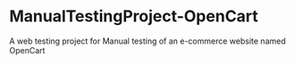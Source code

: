 # ManualTestingProject-OpenCart
A web testing project for Manual testing of an e-commerce website named OpenCart
